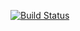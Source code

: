[![Build Status](https://travis-ci.org/dglanzman/voyager.svg?branch=master)](https://travis-ci.org/dglanzman/voyager)
